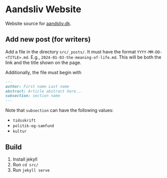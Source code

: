 # Aandsliv Website

Website source for [aandsliv.dk](https://aandsliv.dk/).

## Add new post (for writers)

Add a file in the directory `src/_posts/`.
It must have the format `YYYY-MM-DD-<TITLE>.md`.
E.g., `2024-01-03-the-meaning-of-life.md`.
This will be both the link and the title shown on the page.

Additionally, the file must begin with
```md
---
author: First name Last name
abstract: Article abstract here...
subsection: section name
---

```

Note that `subsection` can have the following values:
- `tidsskrift`
- `politik-og-samfund`
- `kultur`

## Build

1. Install jekyll
2. Run `cd src/`
3. Run `jekyll serve`

